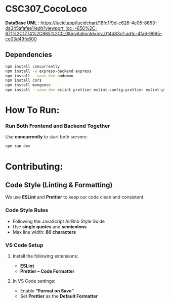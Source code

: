 # CSC307_CocoLoco

**DataBase UML** : https://lucid.app/lucidchart/18fd1f9d-c626-4e05-8653-da345afafee1/edit?viewport_loc=-656%2C-871%2C1774%2C985%2C0_0&invitationId=inv_014d83cf-ad1c-4fa6-9995-ce03d49fe600

## Dependencies

```bash
npm install concurrently
npm install -w express-backend express
npm install --save-dev nodemon
npm install cors
npm install mongoose
npm install --save-dev eslint prettier eslint-config-prettier eslint-plugin-prettier
```

# How To Run:

### Run Both Frontend and Backend Together

Use **concurrently** to start both servers:

```bash
npm run dev
```

# Contributing:

## Code Style (Linting & Formatting)

We use **ESLint** and **Prettier** to keep our code clean and consistent.

### Code Style Rules

- Following the JavaScript AirBnb Style Guide
- Use **single quotes** and **semicolons**
- Max line width: **80 characters**

### VS Code Setup

1. Install the following extensions:
   - **ESLint**
   - **Prettier – Code Formatter**

2. In VS Code settings:
   - Enable **“Format on Save”**
   - Set **Prettier** as the **Default Formatter**
